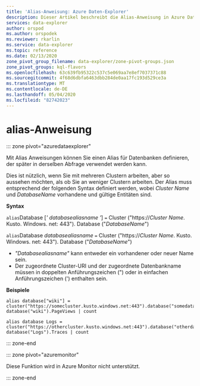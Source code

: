 ```yaml
---
title: 'Alias-Anweisung: Azure Daten-Explorer'
description: Dieser Artikel beschreibt die Alias-Anweisung in Azure Daten-Explorer.
services: data-explorer
author: orspod
ms.author: orspodek
ms.reviewer: rkarlin
ms.service: data-explorer
ms.topic: reference
ms.date: 02/13/2020
zone_pivot_group_filename: data-explorer/zone-pivot-groups.json
zone_pivot_groups: kql-flavors
ms.openlocfilehash: 63c639fb95322c537c5e069aa7e8ef7037371c88
ms.sourcegitcommit: 4f68d6dbfa6463dbb284de0aa17fc193d529ce3a
ms.translationtype: MT
ms.contentlocale: de-DE
ms.lasthandoff: 05/04/2020
ms.locfileid: "82742023"
---
```

# <a name="alias-statement"></a>alias-Anweisung

::: zone pivot="azuredataexplorer"

Mit Alias Anweisungen können Sie einen Alias für Datenbanken definieren, der später in derselben Abfrage verwendet werden kann.

Dies ist nützlich, wenn Sie mit mehreren Clustern arbeiten, aber so aussehen möchten, als ob Sie an weniger Clustern arbeiten.
Der Alias muss entsprechend der folgenden Syntax definiert werden, wobei *Cluster Name* und *DatabaseName* vorhandene und gültige Entitäten sind.

**Syntax**

`alias`Database [*' databasealiasname '*] `=` Cluster ("https://*Cluster Name*. Kusto. Windows. net: 443"). Database ("*DatabaseName*")

`alias`Database *databasealiasname* `=` Cluster ("https://*Cluster Name*. Kusto. Windows. net: 443"). Database ("*DatabaseName*")

* *"Databasealiasname"* kann entweder ein vorhandener oder neuer Name sein.
* Der zugeordnete Cluster-URI und der zugeordnete Datenbankname müssen in doppelten Anführungszeichen (") oder in einfachen Anführungszeichen (') enthalten sein.

**Beispiele**

```kusto
alias database["wiki"] = cluster("https://somecluster.kusto.windows.net:443").database("somedatabase");
database("wiki").PageViews | count 
```

```kusto
alias database Logs = cluster("https://othercluster.kusto.windows.net:443").database("otherdatabase");
database("Logs").Traces | count 
```

::: zone-end

::: zone pivot="azuremonitor"

Diese Funktion wird in Azure Monitor nicht unterstützt.

::: zone-end
